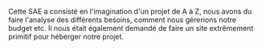 Cette SAE a consisté en l'imagination d'un projet de A à Z, nous avons du faire l'analyse des différents besoins, comment nous gérerions notre budget etc. Il nous était également demandé de faire un site extrêmement primitif pour héberger notre projet.
